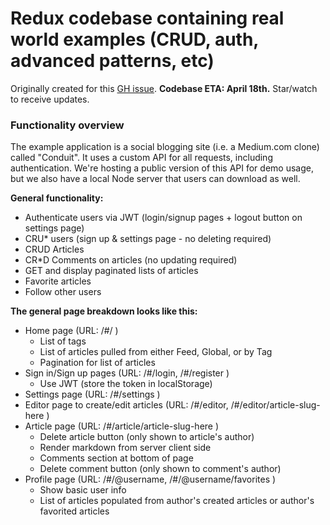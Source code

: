 # Redux codebase containing real world examples (CRUD, auth, advanced patterns, etc)
Originally created for this [GH issue](https://github.com/reactjs/redux/issues/1353). **Codebase ETA: April 18th.** Star/watch to receive updates.


### Functionality overview

The example application is a social blogging site (i.e. a Medium.com clone) called "Conduit". It uses a custom API for all requests, including authentication. We're hosting a public version of this API for demo usage, but we also have a local Node server that users can download as well.

**General functionality:**

- Authenticate users via JWT (login/signup pages + logout button on settings page)
- CRU* users (sign up & settings page - no deleting required)
- CRUD Articles
- CR*D Comments on articles (no updating required)
- GET and display paginated lists of articles
- Favorite articles
- Follow other users

**The general page breakdown looks like this:**

- Home page (URL: /#/ )
    - List of tags
    - List of articles pulled from either Feed, Global, or by Tag
    - Pagination for list of articles
- Sign in/Sign up pages (URL: /#/login, /#/register )
    - Use JWT (store the token in localStorage)
- Settings page (URL: /#/settings )
- Editor page to create/edit articles (URL: /#/editor, /#/editor/article-slug-here )
- Article page (URL: /#/article/article-slug-here )
    - Delete article button (only shown to article's author)
    - Render markdown from server client side
    - Comments section at bottom of page
    - Delete comment button (only shown to comment's author)
- Profile page (URL: /#/@username, /#/@username/favorites )
    - Show basic user info
    - List of articles populated from author's created articles or author's favorited articles
